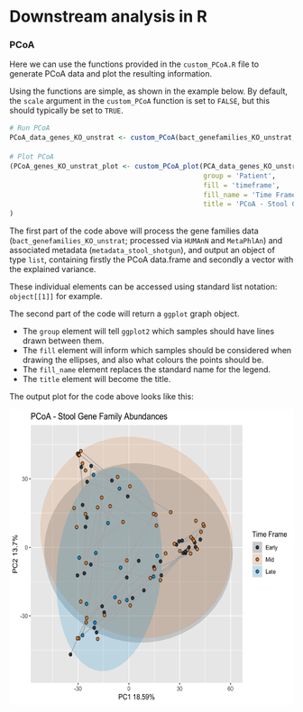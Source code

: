 # Downstream analysis in R

### PCoA

Here we can use the functions provided in the `custom_PCoA.R` file to generate PCoA data and plot the resulting information.

Using the functions are simple, as shown in the example below. By default, the `scale` argument in the `custom_PCoA` function is set to `FALSE`, but this should typically be set to `TRUE`.

```r
# Run PCoA
PCoA_data_genes_KO_unstrat <- custom_PCoA(bact_genefamilies_KO_unstrat, metadata_stool_shotgun, scale = TRUE)

# Plot PCoA
(PCoA_genes_KO_unstrat_plot <- custom_PCoA_plot(PCA_data_genes_KO_unstrat,
                                                group = 'Patient',
                                                fill = 'timeframe',
                                                fill_name = 'Time Frame',
                                                title = 'PCoA - Stool Gene Family Abundances')
)
```

The first part of the code above will process the gene families data (`bact_genefamilies_KO_unstrat`; processed via `HUMAnN` and `MetaPhlAn`) and associated metadata (`metadata_stool_shotgun`), and output an object of type `list`, containing firstly the PCoA data.frame and secondly a vector with the explained variance.

These individual elements can be accessed using standard list notation: `object[[1]]` for example.

The second part of the code will return a `ggplot` graph object. 

- The `group` element will tell `ggplot2` which samples should have lines drawn between them.
- The `fill` element will inform which samples should be considered when drawing the ellipses, and also what colours the points should be.
- The `fill_name` element replaces the standard name for the legend.
- The `title` element will become the title.

The output plot for the code above looks like this:

<img src="https://github.com/mmac0026/microbiome-shotgun-biobakery/blob/main/R_downstream/assets/genefam_PCoA_timeframe.png" width="595" height="525">
